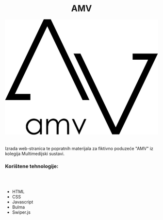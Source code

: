 <div align="center">
<h1>AMV</h1>
 <img src="img/logo.png"/>
</div>
</br>
</br>
Izrada web-stranica te popratnih materijala za fiktivno poduzeće "AMV" iz kolegija Multimedijski sustavi.
<h3>Korištene tehnologije:</h3>

</br>
</br>

* HTML
* CSS
* Javascript
* Bulma
* Swiper.js

